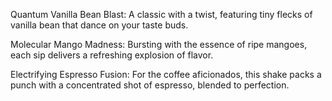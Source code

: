 Quantum Vanilla Bean Blast: A classic with a twist, featuring tiny flecks of vanilla bean that dance on your taste buds.

Molecular Mango Madness: Bursting with the essence of ripe mangoes, each sip delivers a refreshing explosion of flavor.

Electrifying Espresso Fusion: For the coffee aficionados, this shake packs a punch with a concentrated shot of espresso, blended to perfection.

